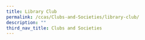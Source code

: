 ```yaml
---
title: Library Club
permalink: /ccas/Clubs-and-Societies/library-club/
description: ""
third_nav_title: Clubs and Societies
---
```

